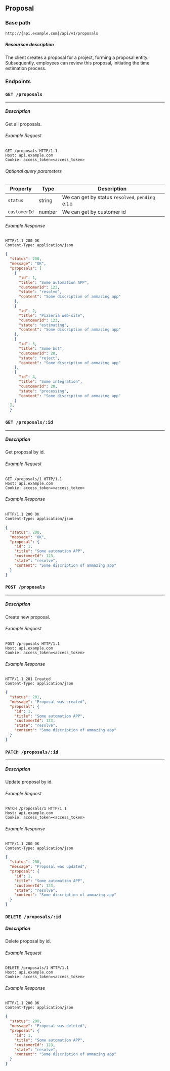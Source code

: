 ## Proposal

### Base path

```plaintext
http://{api.example.com}/api/v1/proposals
```

##### Resoursce description

The client creates a proposal for a project, forming a proposal entity. Subsequently, employees can review this proposal, initiating the time estimation process.

### Endpoints

### `GET /proposals`
------------------------------------------------------------------

##### Description

Get all proposals.

###### Example Request

```http
GET /proposals`HTTP/1.1
Host: api.example.com
Cookie: access_token=<access_token>
```
###### Optional query parameters

| Property    | Type   | Description                   |
|-------------|--------|-------------------------------|
| `status`    | string | We can get by status `resolved`, `pending` e.t.c |
| `customerId` | number | We can get by customer id |

###### Example Response

```http
HTTP/1.1 200 OK
Content-Type: application/json
```

```json
{
  "status": 200,
  "message": "OK",
  "proposals": [
    {
      "id": 1,
      "title": "Some automation APP",
      "customerId": 123,
      "state": "resolve",
      "content": "Some discription of ammazing app"
    },
    { 
      "id": 2,
      "title": "Pizzeria web-site",
      "customerId": 123,
      "state": "estimating",
      "content": "Some discription of ammazing app"
    },
    {
      "id": 3,
      "title": "Some bot",
      "customerId": 20, 
      "state": "reject",
      "content": "Some discription of ammazing app"
    },
    {
      "id": 4, 
      "title": "Some integration",
      "customerId": 20,
      "state": "processing",
      "content": "Some discription of ammazing app"
    }
  ],
  }
```
                          

### `GET /proposals/:id`
------------------------------------------------------------------

##### Description

Get proposal by id.

###### Example Request

```http
GET /proposals/1 HTTP/1.1
Host: api.example.com
Cookie: access_token=<access_token>
```
###### Example Response

```http 
HTTP/1.1 200 OK
Content-Type: application/json
```
```json
{
  "status": 200,
  "message": "OK",
  "proposal": {
    "id": 1,
    "title": "Some automation APP",
    "customerId": 123,
    "state": "resolve",
    "content": "Some discription of ammazing app"
  }
}
```

### `POST /proposals`
------------------------------------------------------------------

##### Description

Create new proposal.

###### Example Request

```http
POST /proposals HTTP/1.1
Host: api.example.com
Cookie: access_token=<access_token>
```
###### Example Response

```http
HTTP/1.1 201 Created
Content-Type: application/json
```
```json
{
  "status": 201,
  "message": "Proposal was created",
  "proposal": {
    "id": 1,
    "title": "Some automation APP",
    "customerId": 123,
    "state": "resolve",
    "content": "Some discription of ammazing app"
  }
}
```

### `PATCH /proposals/:id`
------------------------------------------------------------------

##### Description

Update proposal by id.

###### Example Request

```http
PATCH /proposals/1 HTTP/1.1
Host: api.example.com
Cookie: access_token=<access_token>
```
###### Example Response

```http
HTTP/1.1 200 OK
Content-Type: application/json
```
```json
{
  "status": 200,
  "message": "Proposal was updated",
  "proposal": {
    "id": 1,
    "title": "Some automation APP",
    "customerId": 123,
    "state": "resolve",
    "content": "Some discription of ammazing app"
  }
}
```

### `DELETE /proposals/:id`

##### Description

Delete proposal by id.

###### Example Request

```http
DELETE /proposals/1 HTTP/1.1
Host: api.example.com
Cookie: access_token=<access_token>
```
###### Example Response

```http
HTTP/1.1 200 OK
Content-Type: application/json
```
```json
{
  "status": 200,
  "message": "Proposal was deleted",
  "proposal": {
    "id": 1,
    "title": "Some automation APP",
    "customerId": 123,
    "state": "resolve",
    "content": "Some discription of ammazing app"
  }
}
```
